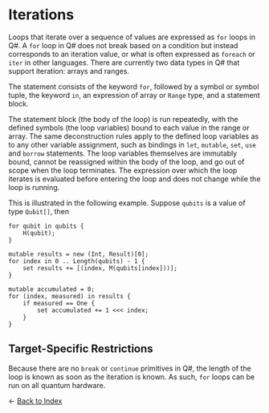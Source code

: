 # Iterations

Loops that iterate over a sequence of values are expressed as `for` loops in Q#. A `for` loop in Q# does not break based on a condition but instead corresponds to an iteration value, or what is often expressed as `foreach` or `iter` in other languages. There are currently two data types in Q# that support iteration: arrays and ranges. 

The statement consists of the keyword `for`, followed by a symbol or symbol tuple, the keyword `in`, an expression of array or `Range` type, and a statement block.

The statement block (the body of the loop) is run repeatedly, with the defined symbols (the loop variables) bound to each value in the range or array.
The same deconstruction rules apply to the defined loop variables as to any other variable assignment, such as bindings in `let`, `mutable`, `set`, `use` and `borrow` statements. The loop variables themselves are immutably bound, cannot be reassigned within the body of the loop, and go out of scope when the loop terminates.
The expression over which the loop iterates is evaluated before entering the loop and does not change while the loop is running.

This is illustrated in the following example. Suppose `qubits` is a value of type `Qubit[]`, then

```qsharp
for qubit in qubits {
    H(qubit);
}

mutable results = new (Int, Result)[0];
for index in 0 .. Length(qubits) - 1 {
    set results += [(index, M(qubits[index]))];
}

mutable accumulated = 0;
for (index, measured) in results {
    if measured == One {
        set accumulated += 1 <<< index;
    }
}
```

## Target-Specific Restrictions

Because there are no `break` or `continue` primitives in Q#, the length of the loop is known as soon as the iteration is known. As such, `for` loops can be run on all quantum hardware.


← [Back to Index](https://github.com/microsoft/qsharp-language/tree/main/Specifications/Language#index)
